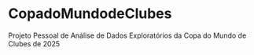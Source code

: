 # CopadoMundodeClubes
Projeto Pessoal de Análise de Dados Exploratórios da Copa do Mundo de Clubes de 2025
